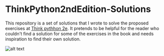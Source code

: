 # ThinkPython2ndEdition-Solutions

This repository is a set of solutions that I wrote to solve the proposed exercises at  [Think pythhon 2e](https://greenteapress.com/wp/think-python-2e/). It pretends to be helpful for the reader who couldn't find a solution for some of the exercises in the book and needs inspiration to find their own solution.

![alt text](http://greenteapress.com/thinkpython2/think_python2_medium.jpg)
